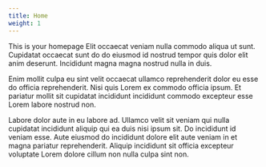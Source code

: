 ```yaml
---
title: Home
weight: 1
---
```


This is your homepage Elit occaecat veniam nulla commodo aliqua ut sunt. Cupidatat occaecat sunt do do eiusmod id nostrud tempor quis dolor elit anim deserunt. Incididunt magna magna nostrud nulla in duis.

Enim mollit culpa eu sint velit occaecat ullamco reprehenderit dolor eu esse do officia reprehenderit. Nisi quis Lorem ex commodo officia ipsum. Et pariatur mollit sit cupidatat incididunt incididunt commodo excepteur esse Lorem labore nostrud non.

Labore dolor aute in eu labore ad. Ullamco velit sit veniam qui nulla cupidatat incididunt aliquip qui ea duis nisi ipsum sit. Do incididunt id veniam esse. Aute eiusmod do incididunt dolore elit aute veniam in et magna pariatur reprehenderit. Aliquip incididunt sit officia excepteur voluptate Lorem dolore cillum non nulla culpa sint non.